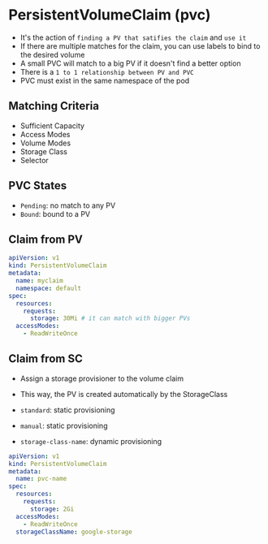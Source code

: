 # PersistentVolumeClaim (pvc)

- It's the action of `finding a PV that satifies the claim` and `use it`
- If there are multiple matches for the claim, you can use labels to bind to the desired volume
- A small PVC will match to a big PV if it doesn't find a better option
- There is a `1 to 1 relationship between PV and PVC`
- PVC must exist in the same namespace of the pod

## Matching Criteria

- Sufficient Capacity
- Access Modes
- Volume Modes
- Storage Class
- Selector

## PVC States

- `Pending`: no match to any PV
- `Bound`: bound to a PV

## Claim from PV

```yaml
apiVersion: v1
kind: PersistentVolumeClaim
metadata:
  name: myclaim
  namespace: default
spec:
  resources:
    requests:
      storage: 30Mi # it can match with bigger PVs
  accessModes:
    - ReadWriteOnce
```

## Claim from SC

- Assign a storage provisioner to the volume claim
- This way, the PV is created automatically by the StorageClass

- `standard`: static provisioning
- `manual`: static provisioning
- `storage-class-name`: dynamic provisioning

```yaml
apiVersion: v1
kind: PersistentVolumeClaim
metadata:
  name: pvc-name
spec:
  resources:
    requests:
      storage: 2Gi
  accessModes:
    - ReadWriteOnce
  storageClassName: google-storage
```
